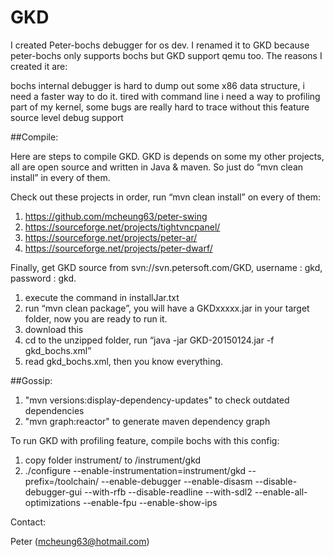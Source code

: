 # GKD

I created Peter-bochs debugger for os dev. I renamed it to GKD because peter-bochs only supports bochs but GKD support qemu too. The reasons I created it are:

bochs internal debugger is hard to dump out some x86 data structure, i need a faster way to do it.
tired with command line
i need a way to profiling part of my kernel, some bugs are really hard to trace without this feature
source level debug support

##Compile:

Here are steps to compile GKD. GKD is depends on some my other projects, all are open source and written in Java & maven. So just do “mvn clean install” in every of them.

Check out these projects in order, run “mvn clean install” on every of them:

1. https://github.com/mcheung63/peter-swing
2. https://sourceforge.net/projects/tightvncpanel/
3. https://sourceforge.net/projects/peter-ar/
4. https://sourceforge.net/projects/peter-dwarf/

Finally, get GKD source from svn://svn.petersoft.com/GKD, username : gkd, password : gkd.

1) execute the command in installJar.txt
2) run “mvn clean package”, you will have a GKDxxxxx.jar in your target folder, now you are ready to run it.
3) download this
4) cd to the unzipped folder, run “java -jar GKD-20150124.jar -f gkd_bochs.xml”
5) read gkd_bochs.xml, then you know everything.


##Gossip:

1) "mvn versions:display-dependency-updates" to check outdated dependencies
2) "mvn graph:reactor" to generate maven dependency graph

To run GKD with profiling feature, compile bochs with this config:

1) copy folder instrument/ to <bochs source>/instrument/gkd
2) ./configure --enable-instrumentation=instrument/gkd --prefix=/toolchain/ --enable-debugger --enable-disasm --disable-debugger-gui --with-rfb --disable-readline --with-sdl2 --enable-all-optimizations --enable-fpu --enable-show-ips

Contact:

Peter (mcheung63@hotmail.com) 
